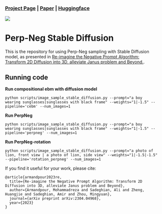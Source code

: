 
### [Project Page](https://perp-neg.github.io/) | [Paper](https://arxiv.org/abs/2304.04968) | [Huggingface][huggingface-demo]
[![][huggingface]][huggingface-demo]


[huggingface]: <https://img.shields.io/badge/%F0%9F%A4%97%20Hugging%20Face-Spaces-blue>
[huggingface-demo]: <https://huggingface.co/spaces/rezaarmand/Perp-Neg>

# Perp-Neg Stable Diffusion

This is the repository for using Perp-Neg sampling with Stable Diffusion model, as presented in [Re-imagine the Negative Prompt Algorithm: Transform 2D Diffusion into 3D, alleviate Janus problem and Beyond.](https://Perp-Neg.github.io).



## Running code


**Run compositional ebm with diffusion model**
```
python scripts/image_sample_stable_diffusion.py --prompt="a boy wearing sunglasses|sunglasses with black frame" --weights="1|-1.5" --pipeline='cebm' --num_images=1
```

**Run PerpNeg**
```
python scripts/image_sample_stable_diffusion.py --prompt="a boy wearing sunglasses|sunglasses with black frame" --weights="1|-1.5" --pipeline='perpneg' --num_images=1
```

**Run PerpNeg-rotation**
```
python scripts/image_sample_stable_diffusion.py --prompt="a photo of lion, front view | a photo of lion, side view" --weights="1|-1.5|-1.5" --pipeline='rotation_perpneg' --num_images=1
```


If you find it useful for your work, please cite:
```
@article{armandpour2023re,
  title={Re-imagine the Negative Prompt Algorithm: Transform 2D Diffusion into 3D, alleviate Janus problem and Beyond},
  author={Armandpour, Mohammadreza and Sadeghian, Ali and Zheng, Huangjie and Sadeghian, Amir and Zhou, Mingyuan},
  journal={arXiv preprint arXiv:2304.04968},
  year={2023}
}
```
